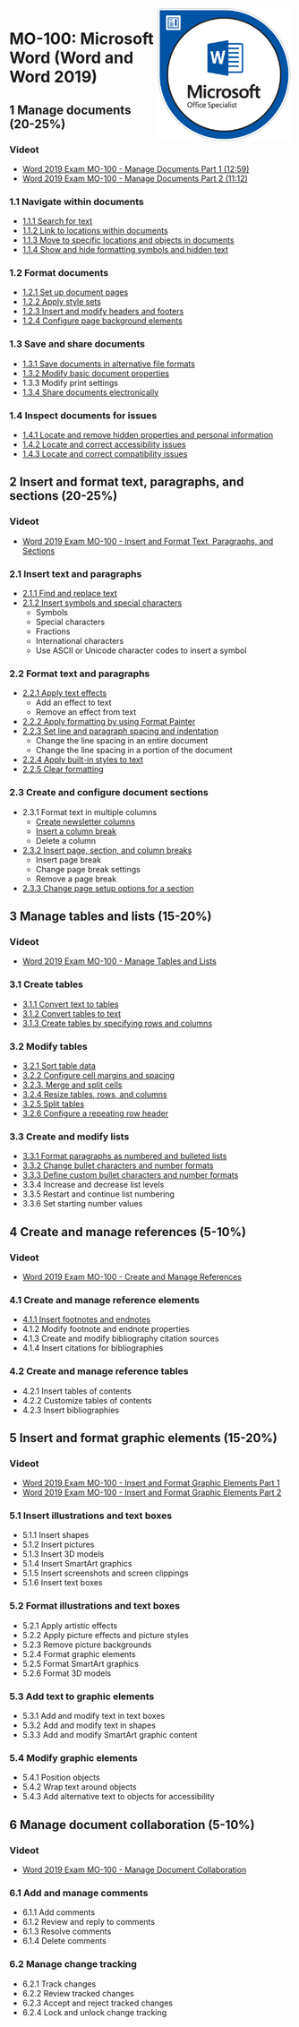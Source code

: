 <img src="images/MOS_Word.png" alt="MOS Word Badge" style="float: right; width: 15rem;">

# MO-100: Microsoft Word (Word and Word 2019)

## 1 Manage documents (20-25%)

### Videot
 - [Word 2019 Exam MO-100 - Manage Documents Part 1 (12:59)](https://www.youtube.com/watch?v=MOGtRroguSU)
 - [Word 2019 Exam MO-100 - Manage Documents Part 2 (11:12)](https://www.youtube.com/watch?v=HwuwJZNZuig)

### 1.1 Navigate within documents
 - [1.1.1 Search for text](https://support.microsoft.com/en-us/office/find-text-in-a-document-672d56af-7ad9-4b98-872c-ceed9c81c21c)
 - [1.1.2 Link to locations within documents](https://support.microsoft.com/en-us/office/add-hyperlinks-to-a-location-within-the-same-document-1f24fc4f-7ccd-4c5f-87e1-9ddefb672e0e)
 - [1.1.3 Move to specific locations and objects in documents](https://support.microsoft.com/en-us/office/word-options-display-8020151d-297e-473e-aa2f-83e12563c93c)
 - [1.1.4 Show and hide formatting symbols and hidden text](https://support.microsoft.com/en-us/office/show-or-hide-tab-marks-in-word-84a53213-5d02-404a-b022-09cae1a3958b)

### 1.2 Format documents
 - [1.2.1 Set up document pages](https://support.microsoft.com/en-us/office/change-margins-da21a474-99d8-4e54-b12d-a8a14ea7ce02)
 - [1.2.2 Apply style sets](https://support.microsoft.com/en-us/office/apply-styles-f8b96097-4d25-4fac-8200-6139c8093109)
 - [1.2.3 Insert and modify headers and footers](https://support.microsoft.com/en-us/office/insert-a-header-or-footer-b87ee4df-abc1-41f8-995b-b39f6d99c7ed)
 - [1.2.4 Configure page background elements](https://support.microsoft.com/en-us/office/insert-a-watermark-f90f26a5-2101-4a75-bbfe-f27ef05002de)

### 1.3 Save and share documents
 - [1.3.1 Save documents in alternative file formats](https://support.microsoft.com/en-us/office/basic-tasks-in-word-87b3243c-b0bf-4a29-82aa-09a681999fdc)
 - [1.3.2 Modify basic document properties](https://support.microsoft.com/en-us/office/view-or-change-the-properties-for-an-office-file-21d604c2-481e-4379-8e54-1dd4622c6b75)
 - 1.3.3 Modify print settings
 - [1.3.4 Share documents electronically](https://support.microsoft.com/en-us/office/share-a-document-d39f3cd8-0aa0-412f-9a35-1abba926d354)

### 1.4 Inspect documents for issues
 - [1.4.1 Locate and remove hidden properties and personal information](https://support.microsoft.com/en-us/topic/remove-hidden-data-and-personal-information-by-inspecting-documents-presentations-or-workbooks-356b7b5d-77af-44fe-a07f-9aa4d085966f)
 - [1.4.2 Locate and correct accessibility issues](https://support.microsoft.com/en-us/office/intro-to-making-documents-accessible-cebd7999-e9ad-4b0d-9126-76438798c6b2)
 - [1.4.3 Locate and correct compatibility issues](https://support.microsoft.com/en-us/office/check-file-compatibility-with-earlier-versions-d9856881-5875-4c58-915f-06859b2943a7)

## 2 Insert and format text, paragraphs, and sections (20-25%)

### Videot
 - [Word 2019 Exam MO-100 - Insert and Format Text, Paragraphs, and Sections](https://www.youtube.com/watch?v=dhuv-EP-kHo)

### 2.1 Insert text and paragraphs
 - [2.1.1 Find and replace text](https://support.microsoft.com/en-us/office/find-and-replace-text-c6728c16-469e-43cd-afe4-7708c6c779b7)
 - [2.1.2 Insert symbols and special characters](https://support.microsoft.com/en-us/office/insert-a-symbol-in-word-2a061ae9-5a6c-4407-b618-8dc3c9fd4f44)
   - Symbols
   - Special characters
   - Fractions
   - International characters
   - Use ASCII or Unicode character codes to insert a symbol

### 2.2 Format text and paragraphs
 - [2.2.1 Apply text effects](https://support.microsoft.com/en-us/office/add-or-remove-text-effects-77c690cf-1a94-4ad9-91e4-aea2de538584)
   - Add an effect to text
   - Remove an effect from text
 - [2.2.2 Apply formatting by using Format Painter](https://support.microsoft.com/en-us/office/add-and-edit-text-ed1e3147-a846-41ca-8087-49e324cb50bd)
 - [2.2.3 Set line and paragraph spacing and indentation](https://support.microsoft.com/en-us/office/change-the-line-spacing-in-word-04ada056-b8ef-4b84-87dd-5d7c28a85712)
   - Change the line spacing in an entire document
   - Change the line spacing in a portion of the document
 - [2.2.4 Apply built-in styles to text](https://support.microsoft.com/en-us/office/apply-styles-f8b96097-4d25-4fac-8200-6139c8093109)
 - [2.2.5 Clear formatting](https://support.microsoft.com/en-us/office/clear-all-text-formatting-c094c4da-7f09-4cea-9a8d-c166949c9c80)

### 2.3 Create and configure document sections
 - 2.3.1 Format text in multiple columns
   - [Create newsletter columns](https://support.microsoft.com/en-us/office/create-newsletter-columns-3a00e688-253d-456e-9481-661fdd5b724b)
   - [Insert a column break](https://support.microsoft.com/en-us/office/insert-a-column-break-fa34916a-d6ce-4c99-8646-0461a6030451)
   - Delete a column
 - [2.3.2 Insert page, section, and column breaks](https://support.microsoft.com/en-us/office/insert-or-remove-a-page-break-183d9245-b791-4cd3-9ec2-093258a78a52)
   - Insert page break
   - Change page break settings
   - Remove a page break
 - [2.3.3 Change page setup options for a section](https://support.microsoft.com/en-us/office/change-a-section-break-c3b582d9-268c-4829-b450-244d207b0b8f)

## 3   Manage tables and lists (15-20%)

### Videot
 - [Word 2019 Exam MO-100 - Manage Tables and Lists](https://www.youtube.com/watch?v=G5XN_xKZN_k)

### 3.1 Create tables
 - [3.1.1 Convert text to tables](https://support.microsoft.com/en-us/office/convert-text-to-a-table-or-a-table-to-text-b5ce45db-52d5-4fe3-8e9c-e04b62f189e1)
 - [3.1.2 Convert tables to text](https://support.microsoft.com/en-us/office/convert-text-to-a-table-or-a-table-to-text-b5ce45db-52d5-4fe3-8e9c-e04b62f189e1)
 - [3.1.3 Create tables by specifying rows and columns](https://support.microsoft.com/en-us/office/insert-a-table-a138f745-73ef-4879-b99a-2f3d38be612a)

### 3.2 Modify tables
 - [3.2.1 Sort table data](https://support.microsoft.com/en-us/office/sort-the-contents-of-a-table-f8392477-4613-49cd-aba6-7c2e48f1d91f)
 - [3.2.2 Configure cell margins and spacing](https://support.microsoft.com/en-us/office/set-or-change-table-properties-3237de89-b287-4379-8e0c-86d94873b2e0)
 - [3.2.3. Merge and split cells](https://support.microsoft.com/en-us/office/merge-or-split-cells-in-a-table-8b458deb-0fc5-4c8d-8d94-2d4da98193f8)
 - [3.2.4 Resize tables, rows, and columns](https://support.microsoft.com/en-us/office/set-or-change-table-properties-3237de89-b287-4379-8e0c-86d94873b2e0)
 - [3.2.5 Split tables](https://support.microsoft.com/en-us/office/split-a-table-d231a898-6983-4ef8-acb0-797c7f2b0c45)
 - [3.2.6 Configure a repeating row header](https://support.microsoft.com/en-us/office/repeat-table-header-on-subsequent-pages-2ff677e0-3150-464a-a283-fa52794b4b41)

### 3.3 Create and modify lists
 - [3.3.1 Format paragraphs as numbered and bulleted lists](https://support.microsoft.com/en-us/office/create-a-bulleted-or-numbered-list-9ff81241-58a8-4d88-8d8c-acab3006a23e)
 - [3.3.2 Change bullet characters and number formats](https://support.microsoft.com/en-us/office/change-the-color-size-or-format-of-bullets-or-numbers-in-a-list-005b7248-75e4-465e-85cc-9f768af03836)
 - [3.3.3 Define custom bullet characters and number formats](https://support.microsoft.com/en-us/office/define-new-bullets-numbers-and-multilevel-lists-6c06ef65-27ad-4893-80c9-0b944cb81f5f)
 - 3.3.4 Increase and decrease list levels
 - 3.3.5 Restart and continue list numbering
 - 3.3.6 Set starting number values
 
## 4 Create and manage references (5-10%)

### Videot 
 - [Word 2019 Exam MO-100 - Create and Manage References](https://www.youtube.com/watch?v=4CZv1a6xhOk)

### 4.1 Create and manage reference elements
 - [4.1.1 Insert footnotes and endnotes](https://support.microsoft.com/en-us/office/insert-footnotes-and-endnotes-61f3fb1a-4717-414c-9a8f-015a5f3ff4cb)
 - 4.1.2 Modify footnote and endnote properties
 - 4.1.3 Create and modify bibliography citation sources
 - 4.1.4 Insert citations for bibliographies

### 4.2 Create and manage reference tables
 - 4.2.1 Insert tables of contents
 - 4.2.2 Customize tables of contents
 - 4.2.3 Insert bibliographies

## 5 Insert and format graphic elements (15-20%)

### Videot
 - [Word 2019 Exam MO-100 - Insert and Format Graphic Elements Part 1](https://www.youtube.com/watch?v=bCyQ_xRl_Ck)
 - [Word 2019 Exam MO-100 - Insert and Format Graphic Elements Part 2](https://www.youtube.com/watch?v=XssvnAh_et0)

### 5.1 Insert illustrations and text boxes
 - 5.1.1 Insert shapes
 - 5.1.2 Insert pictures
 - 5.1.3 Insert 3D models
 - 5.1.4 Insert SmartArt graphics
 - 5.1.5 Insert screenshots and screen clippings
 - 5.1.6 Insert text boxes

### 5.2 Format illustrations and text boxes
 - 5.2.1 Apply artistic effects
 - 5.2.2 Apply picture effects and picture styles
 - 5.2.3 Remove picture backgrounds
 - 5.2.4 Format graphic elements
 - 5.2.5 Format SmartArt graphics
 - 5.2.6 Format 3D models
 
### 5.3 Add text to graphic elements
 - 5.3.1 Add and modify text in text boxes
 - 5.3.2 Add and modify text in shapes
 - 5.3.3 Add and modify SmartArt graphic content
 
### 5.4 Modify graphic elements
 - 5.4.1 Position objects
 - 5.4.2 Wrap text around objects
 - 5.4.3 Add alternative text to objects for accessibility

## 6 Manage document collaboration (5-10%)

### Videot 
 - [Word 2019 Exam MO-100 - Manage Document Collaboration](https://www.youtube.com/watch?v=3SH4kKSJU5g)

### 6.1 Add and manage comments
 - 6.1.1 Add comments
 - 6.1.2 Review and reply to comments
 - 6.1.3 Resolve comments
 - 6.1.4 Delete comments
 
### 6.2 Manage change tracking
 - 6.2.1 Track changes
 - 6.2.2 Review tracked changes
 - 6.2.3 Accept and reject tracked changes
 - 6.2.4 Lock and unlock change tracking

